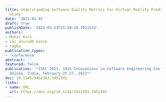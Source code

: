 ```yaml
---
title: Understanding Software Quality Metrics for Virtual Reality Products - A Mapping
  Study
date: '2021-01-01'
draft: true
publishDate: '2024-03-23T15:50:59.701153Z'
authors:
- Mohit Kuri
- sai_anirudh_karre
- raghu
publication_types:
- 'conference'
abstract: ''
featured: false
publication: '*ISEC 2021: 14th Innovations in Software Engineering Conference, Bhubaneswar,
  Odisha, India, February 25-27, 2021*'
doi: 10.1145/3452383.3452391
links:
- name: URL
  url: https://doi.org/10.1145/3452383.3452391
---
```


